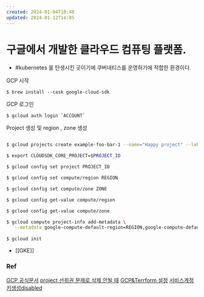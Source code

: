 ```yaml
---
created: 2024-01-04T10:48
updated: 2024-01-12T14:05
---
```

# 구글에서 개발한 클라우드 컴퓨팅 플랫폼. 
- #kubernetes 를 탄생시킨 곳이기에 쿠버네티스를 운영하기에 적합한 환경이다.


GCP 시작
```shell
$ brew install --cask google-cloud-sdk
```
GCP 로그인
```shell
$ gcloud auth login `ACCOUNT`
```
Project 생성 및 region , zone 생성
```bash

$ gcloud projects create example-foo-bar-1 --name="Happy project" --labels=type=happy

$ export CLOUDSDK_CORE_PROJECT=$PROJECT_ID

$ gcloud config set project PROJECT_ID

$ gcloud config set compute/region REGION

$ gcloud config set compute/zone ZONE

$ gcloud config get-value compute/region

$ gcloud config get-value compute/zone

$ gcloud compute project-info add-metadata \
   --metadata google-compute-default-region=REGION,google-compute-default-zone=ZONE
   
$ gcloud init

```

- [[GKE]]

### Ref
[GCP 공식문서](https://cloud.google.com/?hl=en)
[project 선취권 문제로 삭제 안될 때](https://support.google.com/a/thread/74530265/can-t-remove-google-cloud-project-due-to-dialogflow?hl=en)
[GCP&Terrform 설정](https://developer.hashicorp.com/terraform/tutorials/gcp-get-started/google-cloud-platform-build)
[서비스계정키생성disabled](https://cloud.google.com/resource-manager/docs/organization-policy/restricting-service-accounts#disable_service_account_key_creation)